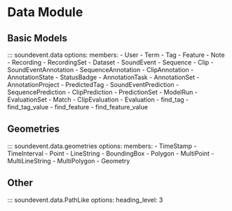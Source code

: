 # Data Module

## Basic Models

::: soundevent.data
    options:
        members:
        - User
        - Term
        - Tag
        - Feature
        - Note
        - Recording
        - RecordingSet
        - Dataset
        - SoundEvent
        - Sequence
        - Clip
        - SoundEventAnnotation
        - SequenceAnnotation
        - ClipAnnotation
        - AnnotationState
        - StatusBadge
        - AnnotationTask
        - AnnotationSet
        - AnnotationProject
        - PredictedTag
        - SoundEventPrediction
        - SequencePrediction
        - ClipPrediction
        - PredictionSet
        - ModelRun
        - EvaluationSet
        - Match
        - ClipEvaluation
        - Evaluation
        - find_tag
        - find_tag_value
        - find_feature
        - find_feature_value

## Geometries

::: soundevent.data.geometries
    options:
        members:
        - TimeStamp
        - TimeInterval
        - Point
        - LineString
        - BoundingBox
        - Polygon
        - MultiPoint
        - MultiLineString
        - MultiPolygon
        - Geometry


## Other

::: soundevent.data.PathLike
    options:
        heading_level: 3
